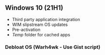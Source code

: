 ## Windows 10 (21H1)
  * Third party application integration
  * WIM slipstream OS updates
  * Pre-activation
  * *Temp* folder for cached apps
### Debloat OS (Warh4wk - Use Gist script)
